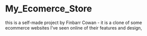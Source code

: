 # My_Ecomerce_Store
this is a self-made project by Finbarr Cowan - it is a clone of some ecommerce websites I've seen online of their features and design, 
